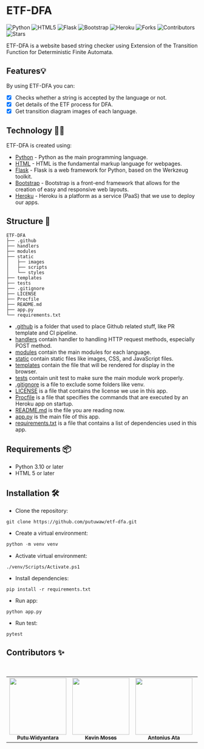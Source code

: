 # ETF-DFA

![Python](https://img.shields.io/badge/Python-FFD43B?style=for-the-badge&logo=python&logoColor=blue)
![HTML5](https://img.shields.io/badge/HTML5-E34F26?style=for-the-badge&logo=html5&logoColor=white)
![Flask](https://img.shields.io/badge/Flask-000000?style=for-the-badge&logo=flask&logoColor=white)
![Bootstrap](https://img.shields.io/badge/Bootstrap-563D7C?style=for-the-badge&logo=bootstrap&logoColor=white)
![Heroku](https://img.shields.io/badge/Heroku-430098?style=for-the-badge&logo=heroku&logoColor=white)
![Forks](https://img.shields.io/github/forks/putuwaw/etf-dfa?style=for-the-badge)
![Contributors](https://img.shields.io/github/contributors/putuwaw/etf-dfa?style=for-the-badge)
![Stars](https://img.shields.io/github/stars/putuwaw/etf-dfa?style=for-the-badge)

ETF-DFA is a website based string checker using Extension of the Transition Function for Deterministic Finite Automata.

## Features💡
By using ETF-DFA you can:
- [x] Checks whether a string is accepted by the language or not.
- [x] Get details of the ETF process for DFA.
- [x] Get transition diagram images of each language.

## Technology 👨‍💻
ETF-DFA is created using:
- [Python](https://www.python.org/) - 
Python as the main programming language.
- [HTML](https://www.w3.org/html) - HTML is the fundamental markup language for webpages.
- [Flask](https://flask.palletsprojects.com/en/2.2.x/) - Flask is a web framework for Python, based on the Werkzeug toolkit.
- [Bootstrap](https://getbootstrap.com/) - Bootstrap is a front-end framework that allows for the creation of easy and responsive web layouts.
- [Heroku](https://www.heroku.com/) - Heroku is a platform as a service (PaaS) that we use to deploy our apps.


## Structure 📂
```
ETF-DFA
├── .github
├── handlers
├── modules
├── static
│   ├── images
│   ├── scripts
│   └── styles
├── templates
├── tests
├── .gitignore
├── LICENSE
├── Procfile
├── README.md
├── app.py
└── requirements.txt
```
- [.github](.github/) is a folder that used to place Github related stuff, like PR template and CI pipeline.
- [handlers](handlers/) contain handler to handling HTTP request methods, especially POST method.
- [modules](modules/) contain the main modules for each language.
- [static](static/) contain static files like images, CSS, and JavaScript files.
- [templates](templates/) contain the file that will be rendered for display in the browser.
- [tests](tests/) contain unit test to make sure the main module work properly.
- [.gitignore](.gitignore) is a file to exclude some folders like venv.
- [LICENSE](LICENSE) is a file that contains the license we use in this app.
- [Procfile](Procfile) is a file that specifies the commands that are executed by an Heroku app on startup.
- [README.md](README.md) is the file you are reading now.
- [app.py](app.py) is the main file of this app.
- [requirements.txt](requirements.txt) is a file that contains a list of dependencies used in this app.

## Requirements 📦
- Python 3.10 or later
- HTML 5 or later

## Installation 🛠️
- Clone the repository:
```
git clone https://github.com/putuwaw/etf-dfa.git
```
- Create a virtual environment:
```py
python -m venv venv
```
- Activate virtual environment:
```
./venv/Scripts/Activate.ps1
```
- Install dependencies:
```
pip install -r requirements.txt
```
- Run app:
```
python app.py
```
- Run test:
```
pytest
```

## Contributors ✨
<br>
<table align="center">
  <tr>
    <td align="center"><a href="https://github.com/putuwaw"><img src="https://avatars.githubusercontent.com/u/90038606?v=4" width="150px;" alt=""/><br><sub><b>Putu Widyantara</b></sub></td> 
    <td align="center"><a href="https://github.com/KEVINMOSESWALELENG"><img src="https://avatars.githubusercontent.com/u/103045275?v=4" width="150px;" alt=""/><br><sub><b>Kevin Moses</b></sub></td> 
    <td align="center"><a href="https://github.com/Antoniusata12"><img src="https://avatars.githubusercontent.com/u/113809833?v=4" width="150px;" alt=""/><br><sub><b>Antonius Ata</b></sub></td>
    <td align="center"><a href="https://github.com/YogaLaksana"><img src="https://avatars.githubusercontent.com/u/103047470?v=4" width="150px;" alt=""/><br><sub><b>Antonius Ata</b></sub></td>
  </tr>
</table>